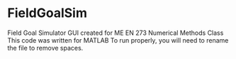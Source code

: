 # FieldGoalSim
Field Goal Simulator GUI created for ME EN 273 Numerical Methods Class
This code was written for MATLAB
To run properly, you will need to rename the file to remove spaces.
